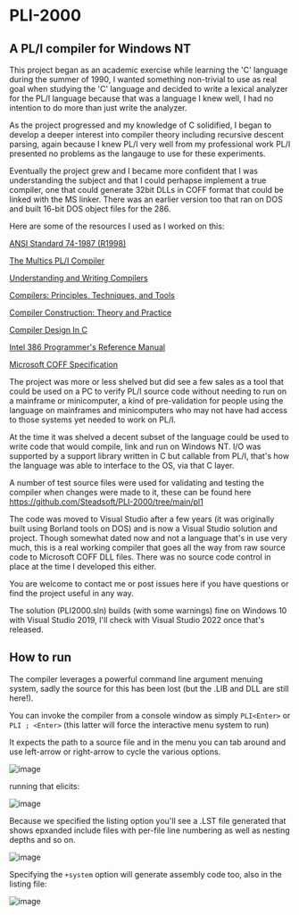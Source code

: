 # PLI-2000
## A PL/I compiler for Windows NT
This project began as an academic exercise while learning the 'C' language during the summer of 1990, I wanted something non-trivial to use as real goal when studying the 'C' language and decided to write a lexical analyzer for the PL/I language because that was a language I knew well, I had no intention to do more than just write the analyzer.

As the project progressed and my knowledge of C solidified, I began to develop a deeper interest into compiler theory including recursive descent parsing, again because I knew PL/I very well from my professional work PL/I presented no problems as the langauge to use for these experiments.

Eventually the project grew and I became more confident that I was understanding the subject and that I could perhapse implement a true compiler, one that could generate 32bit DLLs in COFF format that could be linked with the MS linker. There was an earlier version too that ran on DOS and built 16-bit DOS object files for the 286.

Here are some of the resources I used as I worked on this:

[ANSI Standard 74-1987 (R1998)](https://webstore.ansi.org/standards/incits/ansiincits741987r1998)

[The Multics PL/I Compiler](https://multicians.org/pl1-raf.html)

[Understanding and Writing Compilers](https://www.amazon.com/Understanding-Writing-Compilers-Yourself-Guide/dp/0333217314)

[Compilers: Principles, Techniques, and Tools](https://www.amazon.com/Compilers-Principles-Techniques-Alfred-Aho/dp/0201100886/ref=sr_1_4?keywords=dragon+book+compiler&qid=1636226821&s=books&sr=1-4)

[Compiler Construction: Theory and Practice](https://www.amazon.com/Compiler-Construction-Practice-Revised-Hardcover/dp/B011DBDVNC/ref=sr_1_2?keywords=compiler+construction+theory+and+practice&qid=1636226942&s=books&sr=1-2)

[Compiler Design In C](https://www.biblio.com/book/compiler-design-c-i-holub/d/1375125420)

[Intel 386 Programmer's Reference Manual](https://css.csail.mit.edu/6.858/2013/readings/i386.pdf)

[Microsoft COFF Specification](https://courses.cs.washington.edu/courses/cse378/03wi/lectures/LinkerFiles/coff.pdf)

The project was more or less shelved but did see a few sales as a tool that could be used on a PC to verify PL/I source code without needing to run on a mainframe or minicomputer, a kind of pre-validation for people using the language on mainframes and minicomputers who may not have had access to those systems yet needed to work on PL/I.

At the time it was shelved a decent subset of the language could be used to write code that would compile, link and run on Windows NT. I/O was supported by a support library written in C but callable from PL/I, that's how the language was able to interface to the OS, via that C layer.

A number of test source files were used for validating and testing the compiler when changes were made to it, these can be found here https://github.com/Steadsoft/PLI-2000/tree/main/pl1

The code was moved to Visual Studio after a few years (it was originally built using Borland tools on DOS) and is now a Visual Studio solution and project. Though somewhat dated now and not a language that's in use very much, this is a real working compiler that goes all the way from raw source code to Microsoft COFF DLL files. There was no source code control in place at the time I developed this either.

You are welcome to contact me or post issues here if you have questions or find the project useful in any way.

The solution (PLI2000.sln) builds (with some warnings) fine on Windows 10 with Visual Studio 2019, I'll check with Visual Studio 2022 once that's released.

## How to run

The compiler leverages a powerful command line argument menuing system, sadly the source for this has been lost (but the .LIB and DLL are still here!).

You can invoke the compiler from a console window as simply `PLI<Enter>` or `PLI ; <Enter>` (this latter will force the interactive menu system to run)

It expects the path to a source file and in the menu you can tab around and use left-arrow or right-arrow to cycle the various options.

![image](https://user-images.githubusercontent.com/12262952/140656440-382fd045-e8e3-47d1-8dd5-d19bdfa044e0.png)

running that elicits:

![image](https://user-images.githubusercontent.com/12262952/140656462-e42a2ca1-1abe-45e5-97f7-46e0d096a9b1.png)

Because we specified the listing option you'll see a .LST file generated that shows epxanded include files with per-file line numbering as well as nesting depths and so on.

![image](https://user-images.githubusercontent.com/12262952/140656410-2c42eb3b-4d98-4e8b-ad7d-aee382ef1af3.png)

Specifying the `+system` option will generate assembly code too, also in the listing file:

![image](https://user-images.githubusercontent.com/12262952/140656618-8deb1308-aebd-4f0c-bc79-e252ffbbd7af.png)



